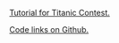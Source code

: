 [Tutorial for Titanic Contest.](http://trevorstephens.com/post/72916401642/titanic-getting-started-with-r)

[Code links on Github.](https://github.com/trevorstephens/titanic)

